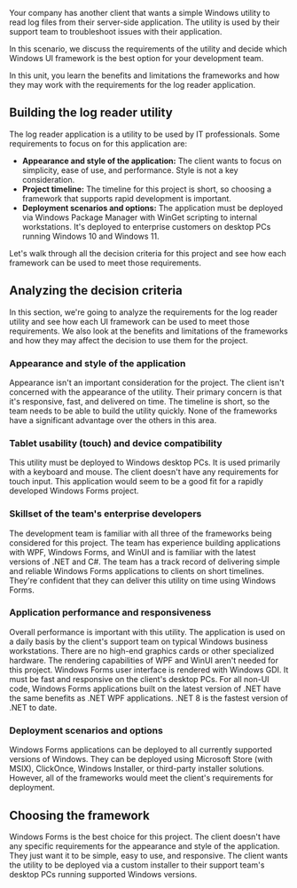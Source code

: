 Your company has another client that wants a simple Windows utility to read log files from their server-side application. The utility is used by their support team to troubleshoot issues with their application.

In this scenario, we discuss the requirements of the utility and decide which Windows UI framework is the best option for your development team.

In this unit, you learn the benefits and limitations the frameworks and how they may work with the requirements for the log reader application.

<!--![A picture visualizing a team selecting frameworks for a Windows utility app project.](../media/windows-utility-app-req.jpg)-->

## Building the log reader utility

The log reader application is a utility to be used by IT professionals. Some requirements to focus on for this application are:

- **Appearance and style of the application:** The client wants to focus on simplicity, ease of use, and performance. Style is not a key consideration.
- **Project timeline:** The timeline for this project is short, so choosing a framework that supports rapid development is important.
- **Deployment scenarios and options:** The application must be deployed via Windows Package Manager with WinGet scripting to internal workstations. It's deployed to enterprise customers on desktop PCs running Windows 10 and Windows 11.

Let's walk through all the decision criteria for this project and see how each framework can be used to meet those requirements.

## Analyzing the decision criteria

In this section, we're going to analyze the requirements for the log reader utility and see how each UI framework can be used to meet those requirements. We also look at the benefits and limitations of the frameworks and how they may affect the decision to use them for the project.

### Appearance and style of the application

Appearance isn't an important consideration for the project. The client isn't concerned with the appearance of the utility. Their primary concern is that it's responsive, fast, and delivered on time. The timeline is short, so the team needs to be able to build the utility quickly. None of the frameworks have a significant advantage over the others in this area.

### Tablet usability (touch) and device compatibility

This utility must be deployed to Windows desktop PCs. It is used primarily with a keyboard and mouse. The client doesn't have any requirements for touch input. This application would seem to be a good fit for a rapidly developed Windows Forms project.

### Skillset of the team's enterprise developers

The development team is familiar with all three of the frameworks being considered for this project. The team has experience building applications with WPF, Windows Forms, and WinUI and is familiar with the latest versions of .NET and C#. The team has a track record of delivering simple and reliable Windows Forms applications to clients on short timelines. They're confident that they can deliver this utility on time using Windows Forms.

### Application performance and responsiveness

Overall performance is important with this utility. The application is used on a daily basis by the client's support team on typical Windows business workstations. There are no high-end graphics cards or other specialized hardware. The rendering capabilities of WPF and WinUI aren't needed for this project. Windows Forms user interface is rendered with Windows GDI. It must be fast and responsive on the client's desktop PCs. For all non-UI code, Windows Forms applications built on the latest version of .NET have the same benefits as .NET WPF applications. .NET 8 is the fastest version of .NET to date.

### Deployment scenarios and options

Windows Forms applications can be deployed to all currently supported versions of Windows. They can be deployed using Microsoft Store (with MSIX), ClickOnce, Windows Installer, or third-party installer solutions. However, all of the frameworks would meet the client's requirements for deployment.

## Choosing the framework

Windows Forms is the best choice for this project. The client doesn't have any specific requirements for the appearance and style of the application. They just want it to be simple, easy to use, and responsive. The client wants the utility to be deployed via a custom installer to their support team's desktop PCs running supported Windows versions.
